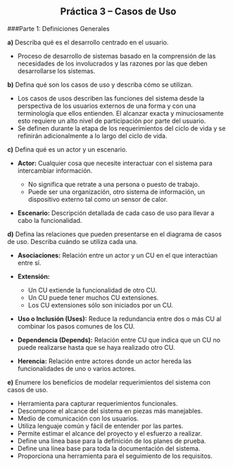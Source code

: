 <div>
<h2 align="center">Práctica 3 – Casos de Uso</h1>
</div>

###Parte 1: Definiciones Generales

**a)** Describa qué es el desarrollo centrado en el usuario.

- Proceso de desarrollo de sistemas basado en la comprensión de las necesidades de los involucrados y las razones por las que deben desarrollarse los sistemas.

**b)** Defina qué son los casos de uso y describa cómo se utilizan.

- Los casos de usos describen las funciones del sistema desde la perspectiva de los usuarios externos de una forma y con una terminología que ellos entienden. El alcanzar exacta y minuciosamente esto requiere un alto nivel de participación por parte del usuario.
- Se definen durante la etapa de los requerimientos del ciclo de vida y se refinirán adicionalmente a lo largo del ciclo de vida.

**c)** Defina qué es un actor y un escenario.

- **Actor:** Cualquier cosa que necesite interactuar con el sistema para intercambiar información.
	- No significa que retrate a una persona o puesto de trabajo. 
	- Puede ser una organización, otro sistema de información, un dispositivo externo tal como un sensor de calor.

- **Escenario:** Descripción detallada de cada caso de uso para llevar a cabo la funcionalidad.
	


**d)** Defina las relaciones que pueden presentarse en el diagrama de casos de uso. Describa cuándo se utiliza cada una.

- **Asociaciones:** Relación entre un actor y un CU en el que interactúan entre sí.

- **Extensión:** 
	- Un CU extiende la funcionalidad de otro CU. 
	- Un CU puede tener muchos CU extensiones. 
	- Los CU extensiones sólo son iniciados por un CU.
	
- **Uso o Inclusión (Uses):** Reduce la redundancia entre dos o más CU al combinar los pasos comunes de los CU.

- **Dependencia (Depends):** Relación entre CU que indica que un CU no puede realizarse hasta que se haya realizado otro CU.

- **Herencia:** Relación entre actores donde un actor hereda las funcionalidades de uno o varios actores. 

**e)** Enumere los beneficios de modelar requerimientos del sistema con casos de uso.

- Herramienta para capturar requerimientos funcionales.
- Descompone el alcance del sistema en piezas más manejables.
- Medio de comunicación con los usuarios.
- Utiliza lenguaje común y fácil de entender por las partes.
- Permite estimar el alcance del proyecto y el esfuerzo a realizar.
- Define una línea base para la definición de los planes de prueba.
- Define una línea base para toda la documentación del sistema.
- Proporciona una herramienta para el seguimiento de los requisitos.
